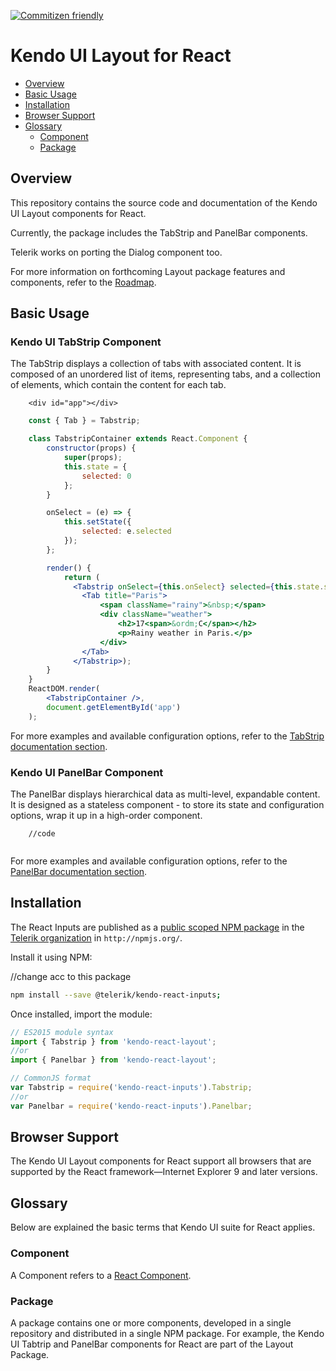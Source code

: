 [![Commitizen friendly](https://img.shields.io/badge/commitizen-friendly-brightgreen.svg)](http://commitizen.github.io/cz-cli/)

# Kendo UI Layout for React

* [Overview](https://github.com/telerik/kendo-react-layout#overview)
* [Basic Usage](https://github.com/telerik/kendo-react-layout#basic-usage)
* [Installation](https://github.com/telerik/kendo-react-layout#installation)
* [Browser Support](https://github.com/telerik/kendo-react-layout#browser-support)
* [Glossary](https://github.com/telerik/kendo-react-layout#glossary)
  * [Component](https://github.com/telerik/kendo-react-layout#component)
  * [Package](https://github.com/telerik/kendo-react-layout#package)

## Overview

This repository contains the source code and documentation of the Kendo UI Layout components for React.

Currently, the package includes the TabStrip and PanelBar components.

Telerik works on porting the Dialog component too.

For more information on forthcoming Layout package features and components, refer to the [Roadmap](https://github.com/telerik/kendo-react-layout/blob/master/docs/roadmap.md).

## Basic Usage

### Kendo UI TabStrip Component

The TabStrip displays a collection of tabs with associated content. It is composed of an unordered list of items, representing tabs, and a collection of elements, which contain the content for each tab.

```html-preview
    <div id="app"></div>
```
```jsx
    const { Tab } = Tabstrip;

    class TabstripContainer extends React.Component {
        constructor(props) {
            super(props);
            this.state = {
                selected: 0
            };
        }

        onSelect = (e) => {
            this.setState({
                selected: e.selected
            });
        };

        render() {
            return (
              <Tabstrip onSelect={this.onSelect} selected={this.state.selected}>
                <Tab title="Paris">
                    <span className="rainy">&nbsp;</span>
                    <div className="weather">
                        <h2>17<span>&ordm;C</span></h2>
                        <p>Rainy weather in Paris.</p>
                    </div>
                </Tab>
              </Tabstrip>);
        }
    }
    ReactDOM.render(
        <TabstripContainer />,
        document.getElementById('app')
    );
```

For more examples and available configuration options, refer to the [TabStrip documentation section](https://github.com/telerik/kendo-react-layout/blob/master/docs/tabstrip/index.md).

### Kendo UI PanelBar Component

The PanelBar displays hierarchical data as multi-level, expandable content. It is designed as a stateless component - to store its state and configuration options, wrap it up in a high-order component.

```html-preview
    //code
```
```jsx

```

For more examples and available configuration options, refer to the [PanelBar documentation section](https://github.com/telerik/kendo-react-layout/blob/master/docs/panelbar/index.md).

## Installation

The React Inputs are published as a [public scoped NPM package](https://docs.npmjs.com/misc/scope) in the [Telerik organization](https://www.npmjs.com/~telerik) in `http://npmjs.org/`.

Install it using NPM:

//change acc to this package

```sh
npm install --save @telerik/kendo-react-inputs;
```

Once installed, import the module:

```jsx
// ES2015 module syntax
import { Tabstrip } from 'kendo-react-layout';
//or
import { Panelbar } from 'kendo-react-layout';
```
```jsx
// CommonJS format
var Tabstrip = require('kendo-react-inputs').Tabstrip;
//or
var Panelbar = require('kendo-react-inputs').Panelbar;
```

## Browser Support

The Kendo UI Layout components for React support all browsers that are supported by the React framework&mdash;Internet Explorer 9 and later versions.

## Glossary

Below are explained the basic terms that Kendo UI suite for React applies.

### Component

A Component refers to a [React Component](https://facebook.github.io/react/docs/jsx-in-depth.html#html-tags-vs.-react-components).

### Package

A package contains one or more components, developed in a single repository and distributed in a single NPM package. For example, the Kendo UI Tabtrip and PanelBar components for React are part of the Layout Package.
